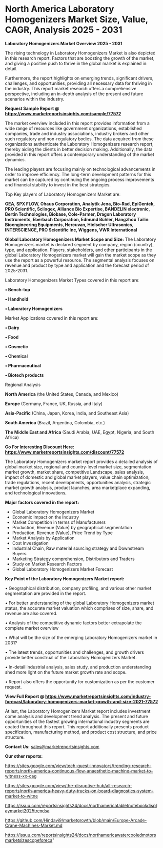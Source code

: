 # North America Laboratory Homogenizers Market Size, Value, CAGR, Analysis 2025 - 2031

<Strong> Laboratory Homogenizers Market Overview 2025 - 2031</strong>

The rising technology in Laboratory Homogenizers Market is also depicted in this research report. Factors that are boosting the growth of the market, and giving a positive push to thrive in the global market is explained in detail.

Furthermore, the report highlights on emerging trends, significant drivers, challenges, and opportunities, providing all necessary data for thriving in the industry. This report market research offers a comprehensive perspective, including an in-depth analysis of the present and future scenarios within the industry.

<strong>Request Sample Report @ <a href=https://www.marketreportsinsights.com/sample/77572>https://www.marketreportsinsights.com/sample/77572</a></strong>

The market overview included in this report provides information from a wide range of resources like government organizations, established companies, trade and industry associations, industry brokers and other such regulatory and non-regulatory bodies. The data acquired from these organizations authenticate the Laboratory Homogenizers research report, thereby aiding the clients in better decision making. Additionally, the data provided in this report offers a contemporary understanding of the market dynamics.

The leading players are focusing mainly on technological advancements in order to improve efficiency. The long-term development patterns for this market can be captured by continuing the ongoing process improvements and financial stability to invest in the best strategies.

Top Key players of Laboratory Homogenizers Market are:

<strong>GEA, SPX FLOW, Ohaus Corporation, Analytik Jena, Bio-Rad, EpiGentek, PRO Scientific, Scilogex, Alliance Bio Expertise, BANDELIN electronic, Bertin Technologies, Biobase, Cole-Parmer, Dragon Laboratory Instruments, Eberbach Corporation, Edmund Bühler, Hangzhou Tailin Bioengineering Equipments, Hercuvan, Hielscher Ultrasonics, INTERSCIENCE, PRO Scientific Inc, Wiggens, VWR International</strong>

<strong><b>Global Laboratory Homogenizers Market Scope and Size:</b></strong>
The Laboratory Homogenizers market is declared segment by company, region (country), type, and application. Players, stakeholders, and other participants in the global Laboratory Homogenizers market will gain the market scope as they use the report as a powerful resource. The segmental analysis focuses on revenue and product by type and application and the forecast period of 2025-2031.

Laboratory Homogenizers Market Types covered in this report are:

<strong>• Bench-top

• Handhold

• Laboratory Homogenizers</strong>

Market Applications covered in this report are:

<strong>• Dairy

• Food

• Cosmetic

• Chemical

• Pharmaceutical

• Biotech products</strong> 

Regional Analysis

<strong>North America</strong> (the United States, Canada, and Mexico)

<strong>Europe</strong> (Germany, France, UK, Russia, and Italy)

<strong>Asia-Pacific</strong> (China, Japan, Korea, India, and Southeast Asia)

<strong>South America</strong> (Brazil, Argentina, Colombia, etc.)

<strong>The Middle East and Africa</strong> (Saudi Arabia, UAE, Egypt, Nigeria, and South Africa)

<strong>Go For Interesting Discount Here: <a href=https://www.marketreportsinsights.com/discount/77572>https://www.marketreportsinsights.com/discount/77572</a></strong>

The Laboratory Homogenizers market report provides a detailed analysis of global market size, regional and country-level market size, segmentation market growth, market share, competitive Landscape, sales analysis, impact of domestic and global market players, value chain optimization, trade regulations, recent developments, opportunities analysis, strategic market growth analysis, product launches, area marketplace expanding, and technological innovations.

<strong><b>Major factors covered in the report:</b></strong>
<ul>
  <li>Global Laboratory Homogenizers Market </li>
  <li>Economic Impact on the Industry</li>
  <li>Market Competition in terms of Manufacturers</li>
  <li>Production, Revenue (Value) by geographical segmentation</li>
  <li>Production, Revenue (Value), Price Trend by Type</li>
  <li>Market Analysis by Application</li>
  <li>Cost Investigation</li>
  <li>Industrial Chain, Raw material sourcing strategy and Downstream Buyers</li>
  <li>Marketing Strategy comprehension, Distributors and Traders</li>
  <li>Study on Market Research Factors</li>
  <li>Global Laboratory Homogenizers Market Forecast</li>
</ul>

<strong><b>Key Point of the Laboratory Homogenizers Market report:</b></strong>

• Geographical distribution, company profiling, and various other market segmentation are provided in the report.

• For better understanding of the global Laboratory Homogenizers market status, the accurate market valuation which comprises of size, share, and revenue are also covered.

• Analysis of the competitive dynamic factors better extrapolate the complete market overview

• What will be the size of the emerging Laboratory Homogenizers market in 2031?

• The latest trends, opportunities and challenges, and growth drivers provide better construal of the Laboratory Homogenizers Market.

• In-detail industrial analysis, sales study, and production understanding shed more light on the future market growth rate and scope.

• Report also offers the opportunity for customization as per the customer request.

<strong><b>View Full Report @ <a href=https://www.marketreportsinsights.com/industry-forecast/laboratory-homogenizers-market-growth-and-size-2021-77572>https://www.marketreportsinsights.com/industry-forecast/laboratory-homogenizers-market-growth-and-size-2021-77572</a></b></strong>


At last, the Laboratory Homogenizers Market report includes investment come analysis and development trend analysis. The present and future opportunities of the fastest growing international industry segments are coated throughout this report. This report additionally presents product specification, manufacturing method, and product cost structure, and price structure.

<strong>Contact Us:</strong>
sales@marketreportsinsights.com

<strong>Our other reports:</strong>

<a href=https://sites.google.com/view/tech-quest-innovators/trending-research-reports/north-america-continuous-flow-anaesthetic-machine-market-to-witness-xx-cag>https://sites.google.com/view/tech-quest-innovators/trending-research-reports/north-america-continuous-flow-anaesthetic-machine-market-to-witness-xx-cag</a>

<a href=https://sites.google.com/view/the-disruptive-hub/all-research-reports/north-america-heavy-duty-trucks-on-board-diagnostics-system-market-to-witne>https://sites.google.com/view/the-disruptive-hub/all-research-reports/north-america-heavy-duty-trucks-on-board-diagnostics-system-market-to-witne</a>

<a href=https://issuu.com/reportsinsights24/docs/northamericatabletnotebookdisplaymarket2025trendsa>https://issuu.com/reportsinsights24/docs/northamericatabletnotebookdisplaymarket2025trendsa</a>

<a href=https://github.com/Hindavi9/marketgrowth/blob/main/Europe-Arcade-Crane-Machines-Market.md>https://github.com/Hindavi9/marketgrowth/blob/main/Europe-Arcade-Crane-Machines-Market.md</a>

<a href=https://issuu.com/reportsinsights24/docs/northamericawatercooledmotorsmarketsizescopeforeca>https://issuu.com/reportsinsights24/docs/northamericawatercooledmotorsmarketsizescopeforeca</a>"
